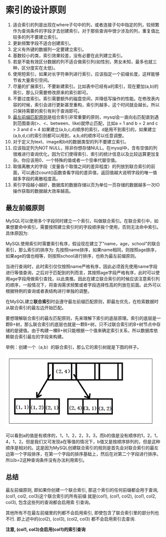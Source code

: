 # 索引的设计原则

1. 适合索引的列是出现在where子句中的列，或者连接子句中指定的列，较频繁作为查询条件的字段才去创建索引，对于那些查询中很少涉及的列，重复值比较多的列不要建立索引。
2. 更新频繁字段不适合创建索引。
3. 定义有外键的数据列一定要建立索引。
4. 基数较小的类，索引效果较差，没有必要在此列建立索引。
5. 若是不能有效区分数据的列不适合做索引列\(如性别，男女未知，最多也就三种，区分度实在太低\)。
6. 使用短索引，如果对长字符串列进行索引，应该指定一个前缀长度，这样能够节省大量索引空间。
7. 尽量的扩展索引，不要新建索引。比如表中已经有a的索引，现在要加\(a,b\)的索引，那么只需要修改原来的索引即可。
8. 不要过度索引。索引需要额外的磁盘空间，并降低写操作的性能。在修改表内容的时候，索引会进行更新甚至重构，索引列越多，这个时间就会越长。所以只保持需要的索引有利于查询即可。
9. [最左前缀匹配原则](suo-yin-de-she-ji-yuan-ze.md#zui-zuo-qian-zhui-yuan-ze)是组合索引非常重要的原则，mysql会一直向右匹配直到遇到范围查询\(&gt;、&lt;、between、like\)就停止匹配，比如a = 1 and b = 2 and c &gt; 3 and d = 4 如果建立\(a,b,c,d\)顺序的索引，d是用不到索引的，如果建立\(a,b,d,c\)的索引则都可以用到，a,b,d的顺序可以任意调整。
10. 对于定义为text、image和bit的数据类型的列不要建立索引。
11. 应该指定列为NOT NULL，除非你想存储NULL。在mysql中，含有空值的列很难进行查询优化，因为它们使得索引、索引的统计信息以及比较运算更加复杂。你应该用0、一个特殊的值或者一个空串代替空值。
12. 取值离散大的字段（变量各个取值之间的差异程度）的列放到联合索引的前面，可以通过count\(\)函数查看字段的差异值，返回值越大说明字段的唯一值越多字段的离散程度高。
13. 索引字段越小越好，数据库的数据存储以页为单位一页存储的数据越多一次IO操作获取的数据越大效率越高。

## 最左前缀原则

MySQL可以使用多个字段同时建立一个索引，叫做联合索引。在联合索引中，如果想要命中索引，需要按照建立索引时的字段顺序挨个使用，否则无法命中索引。具体原因为:

MySQL使用索引时需要索引有序，假设现在建立了"name，age，school"的联合索引，那么索引的排序为: 先按照name排序，如果name相同，则按照age排序，如果age的值也相等，则按照school进行排序，也称为最左前缀原则。

当进行查询时，此时索引仅仅按照name严格有序，因此必须首先使用name字段进行等值查询，之后对于匹配到的列而言，其按照age字段严格有序，此时可以使用age字段用做索引查找，以此类推。因此在建立联合索引的时候应该注意索引列的顺序，一般情况下，将查询需求频繁或者字段选择性高的列放在前面。此外可以根据特例的查询或者表结构进行单独的调整。

在MySQL建立**联合索引**时会遵守最左前缀匹配原则，即最左优先，在检索数据时从联合索引的最左边开始匹配。

要想理解联合索引的最左匹配原则，先来理解下索引的底层原理。索引的底层是一颗B+树，那么联合索引的底层也就是一颗B+树，只不过联合索引的B+树节点中存储的是键值。由于构建一棵B+树只能根据一个值来确定索引关系，所以数据库依赖联合索引最左的字段来构建。

举例：创建一个（a,b）的联合索引，那么它的索引树就是下图的样子。

![](../../.gitbook/assets/image%20%28146%29.png)

可以看到a的值是有顺序的，1，1，2，2，3，3，而b的值是没有顺序的1，2，1，4，1，2。但是我们又可发现a在等值的情况下，b值又是按顺序排列的，但是这种顺序是相对的。这是因为MySQL创建联合索引的规则是首先会对联合索引的最左边第一个字段排序，在第一个字段的排序基础上，然后在对第二个字段进行排序。所以b=2这种查询条件没有办法利用索引。

## 总结

最左前缀原则, 即如果你创建一个联合索引, 那这个索引的任何前缀都会用于查询, \(col1, col2, col3\)这个联合索引的所有前缀 就是\(col1\), \(col1, col2\), \(col1, col2, col3\), 包含这些列的查询都会启用索 引查询。

其他所有不在最左前缀里的列都不会启用索引, 即使包含了联合索引里的部分列也不行. 即上述中的\(col2\), \(col3\), \(col2, col3\) 都不会启用索引去查询.

**注意, \(col1, col3\)会启用\(col1\)的索引查询**

